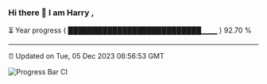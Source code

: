 ### Hi there 👋 I am Harry , 

⏳ Year progress { ███████████████████████████▁▁▁ } 92.70 %

---

⏰ Updated on Tue, 05 Dec 2023 08:56:53 GMT

![Progress Bar CI](https://github.com/duykhang68/duykhang68/workflows/Progress%20Bar%20CI/badge.svg)
